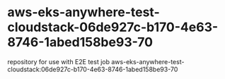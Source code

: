 # aws-eks-anywhere-test-cloudstack-06de927c-b170-4e63-8746-1abed158be93-70
repository for use with E2E test job aws-eks-anywhere-test-cloudstack:06de927c-b170-4e63-8746-1abed158be93-70
